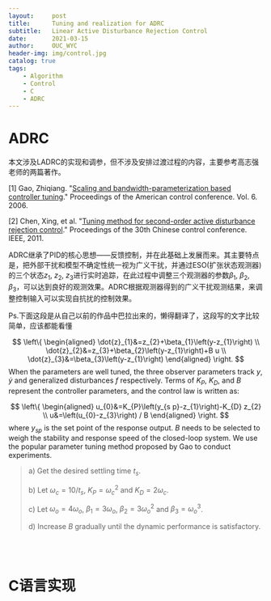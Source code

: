 ```yaml
---
layout:     post
title:      Tuning and realization for ADRC
subtitle:   Linear Active Disturbance Rejection Control 
date:       2021-03-15
author:     OUC_WYC
header-img: img/control.jpg
catalog: true
tags:
    - Algorithm
    - Control
    - C
    - ADRC
---
```


<head>
    <script src="https://cdn.mathjax.org/mathjax/latest/MathJax.js?config=TeX-AMS-MML_HTMLorMML" type="text/javascript"></script>
    <script type="text/x-mathjax-config">
        MathJax.Hub.Config({
            tex2jax: {
            skipTags: ['script', 'noscript', 'style', 'textarea', 'pre'],
            inlineMath: [['$','$']]
            }
        });
    </script>
</head>     

# ADRC

本文涉及LADRC的实现和调参，但不涉及安排过渡过程的内容，主要参考高志强老师的两篇著作。

[1] Gao, Zhiqiang. "[Scaling and bandwidth-parameterization based controller tuning](https://academic.csuohio.edu/cact/ACC03_ISA0030Final.pdf)." Proceedings of the American control conference. Vol. 6. 2006.

[2] Chen, Xing, et al. "[Tuning method for second-order active disturbance rejection control](https://ieeexplore.ieee.org/abstract/document/6001154)." Proceedings of the 30th Chinese control conference. IEEE, 2011.

ADRC继承了PID的核心思想——反馈控制，并在此基础上发展而来。其主要特点是，把外部干扰和模型不确定性统一视为广义干扰，并通过ESO(扩张状态观测器)的三个状态$z_1$, $z_2$, $z_3$进行实时追踪，在此过程中调整三个观测器的参数$\beta_1$, $\beta_2$, $\beta_3$，可以达到良好的观测效果。ADRC根据观测器得到的广义干扰观测结果，来调整控制输入可以实现自抗扰的控制效果。

Ps.下面这段是从自己以前的作品中巴拉出来的，懒得翻译了，这段写的文字比较简单，应该都能看懂

$$
\left\{
\begin{aligned}
\dot{z}_{1}&=z_{2}+\beta_{1}\left(y-z_{1}\right) \\
\dot{z}_{2}&=z_{3}+\beta_{2}\left(y-z_{1}\right)+B u \\
\dot{z}_{3}&=\beta_{3}\left(y-z_{1}\right)
\end{aligned}
\right.
$$
When the parameters are well tuned, the three observer parameters track $y$, $\dot{y}$ and generalized disturbances $f$ respectively. Terms of $K_P$, $K_D$, and $B$ represent the controller parameters, and the control law is written as:

$$
\left\{
\begin{aligned}
u_{0}&=K_{P}\left(y_{s p}-z_{1}\right)-K_{D} z_{2} \\
u&=\left(u_{0}-z_{3}\right) / B
\end{aligned}
\right.
$$
where $y_{sp}$ is the set point of the response output. $B$ needs to be selected to weigh the stability and response speed of the closed-loop system. We use the popular parameter tuning method proposed by Gao to conduct experiments.

> a) Get the desired settling time $t_s$.
> 
> b) Let $\omega_c=10/t_s$, $K_P=\omega_c^2$ and $K_D=2\omega_c$.
> 
> c) Let $\omega_o=4\omega_o$, $\beta_1=3\omega_o$, $\beta_2=3\omega_o^2$ and $\beta_3=\omega_o^3$.
> 
> d) Increase $B$ gradually until the dynamic performance is satisfactory.

<br>
<br>

# C语言实现

